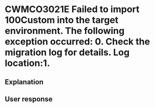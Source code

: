 # CWMCO3021E Failed to import 100Custom into the target environment. The following exception occurred: 0.  Check the migration log for details. Log location:1.

## Explanation

## User response